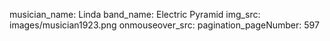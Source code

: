 musician_name: Linda
band_name: Electric Pyramid
img_src: images/musician1923.png
onmouseover_src: 
pagination_pageNumber: 597